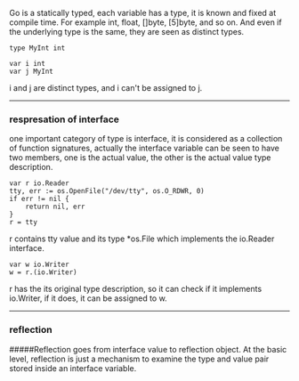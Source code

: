 Go is a statically typed, each variable has a type, it is known and fixed at compile time.  For example int, float, []byte, [5]byte, and so on. And even if the underlying type is the same, they are seen as distinct types.  

```golang
type MyInt int

var i int
var j MyInt
```
i and j are distinct types, and i can't be assigned to j.  

---
### respresation of interface
one important category of type is interface, it is considered as a collection of function signatures, actually the interface variable can be seen to have two members, one is the actual value, the other is the actual value type description. 

```golang
var r io.Reader
tty, err := os.OpenFile("/dev/tty", os.O_RDWR, 0)
if err != nil {
    return nil, err
}
r = tty
```
r contains tty value and its type *os.File which implements the io.Reader interface.

```
var w io.Writer
w = r.(io.Writer)
```
r has the its original type description, so it can check if it implements io.Writer, if it does, it can be assigned to w.

---
### reflection
#####Reflection goes from interface value to reflection object.
At the basic level, reflection is just a mechanism to examine the type and value pair stored inside an interface variable. 
